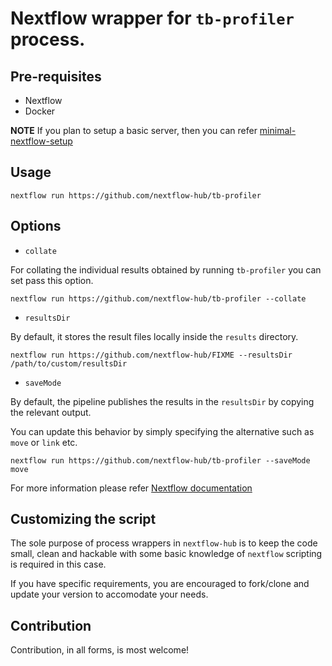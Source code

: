# Nextflow wrapper for `tb-profiler` process.

## Pre-requisites

- Nextflow
- Docker 

**NOTE** If you plan to setup a basic server, then you can refer [minimal-nextflow-setup](https://github.com/nextflow-hub/minimal-nextflow-setup)

## Usage

```
nextflow run https://github.com/nextflow-hub/tb-profiler
```

## Options


- `collate`

For collating the individual results obtained by running `tb-profiler` you can set pass this option.

```
nextflow run https://github.com/nextflow-hub/tb-profiler --collate
```

- `resultsDir`

By default, it stores the result files locally inside the `results` directory.

```
nextflow run https://github.com/nextflow-hub/FIXME --resultsDir /path/to/custom/resultsDir
```

- `saveMode`

By default, the pipeline publishes the results in the `resultsDir` by copying the relevant output.

You can update this behavior by simply specifying the alternative such as `move` or `link` etc. 

```
nextflow run https://github.com/nextflow-hub/tb-profiler --saveMode move
```

For more information please refer [Nextflow documentation](https://www.nextflow.io/docs/latest/process.html#publishdir)

## Customizing the script

The sole purpose of process wrappers in `nextflow-hub` is to keep the code small, clean and hackable with some  basic knowledge of `nextflow` scripting is required in this case.

If you have specific requirements, you are encouraged to fork/clone and update your version to accomodate your needs. 

## Contribution

Contribution, in all forms, is most welcome!
